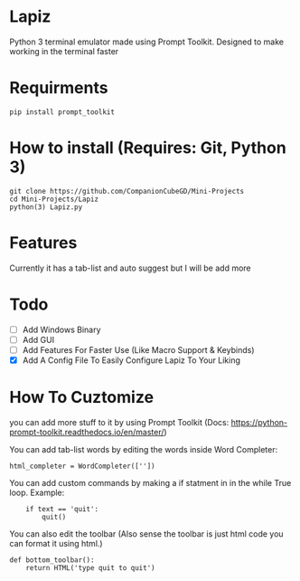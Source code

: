 # Lapiz
Python 3 terminal emulator made using Prompt Toolkit. Designed to make working in the terminal faster

# Requirments
```
pip install prompt_toolkit
```

# How to install (Requires: Git, Python 3)
```
git clone https://github.com/CompanionCubeGD/Mini-Projects
cd Mini-Projects/Lapiz
python(3) Lapiz.py
```

# Features
Currently it has a tab-list and auto suggest but I will be add more

# Todo
- [ ] Add Windows Binary
- [ ] Add GUI
- [ ] Add Features For Faster Use (Like Macro Support & Keybinds)
- [X] Add A Config File To Easily Configure Lapiz To Your Liking

# How To Cuztomize
you can add more stuff to it by using Prompt Toolkit (Docs: https://python-prompt-toolkit.readthedocs.io/en/master/)

You can add tab-list words by editing the words inside Word Completer:
```
html_completer = WordCompleter([''])
```

You can add custom commands by making a if statment in in the while True loop. Example:
```
    if text == 'quit':
        quit()
```

You can also edit the toolbar (Also sense the toolbar is just html code you can format it using html.)
```
def bottom_toolbar():
    return HTML('type quit to quit')
```
